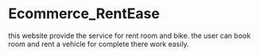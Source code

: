 # Ecommerce_RentEase
 this website provide the service for rent room and bike. the user can book room and rent a vehicle for complete there work easily. 
